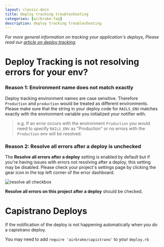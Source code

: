 ```yaml
---
layout: classic-docs
title: Deploy tracking troubleshooting
categories: [airbrake-faq]
description: deploy tracking troubleshooting
---
```


*For more general information on tracking your application's deploys, Please
read our [article on deploy tracking](/docs/features/deploy-tracking).*

# Deploy Tracking is not resolving errors for your env?

### Reason 1: Environment name does not match exactly

Deploy tracking environment names are case sensitive. Therefore `Production`
and `production` would be treated as different environments. Please make sure
that the string in your deploy code for `RAILS_ENV` matches exactly with the
environment variable you initialized your notifier with.

> e.g. If an error occurs with the environment `Production` you would need
to specify `RAILS_ENV` as "Production" or no errors with the `Production`
env will be resolved.

### Reason 2: **Resolve all errors after a deploy** is unchecked

The **Resolve all errors after a deploy** setting is enabled by default but if
you're having issues with errors not resolving after a deploy, this setting may
be disabled. Please check your project's settings page by clicking the gear
icon in the top left corner of the error dashboard.

![resolve all checkbox](/docs/assets/img/docs/airbrake/resolve_all_checkbox.png)

**Resolve all errors on this project after a deploy** should be checked.

# Capistrano Deploys
If the notification of the deploy is not happening automatically when you do a
capistrano deploy.

You may need to add `require 'airbrake/capistrano'` to your `deploy.rb`
